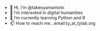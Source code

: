 - 👋 Hi, I’m @takeoyamamoto
- 👀 I’m interested in digital humanities
- 🌱 I’m currently learning Python and R
- 📫 How to reach me...email:ty_at_tylab.org

<!---
takeoyamamoto/takeoyamamoto is a ✨ special ✨ repository because its `README.md` (this file) appears on your GitHub profile.
You can click the Preview link to take a look at your changes.
--->
